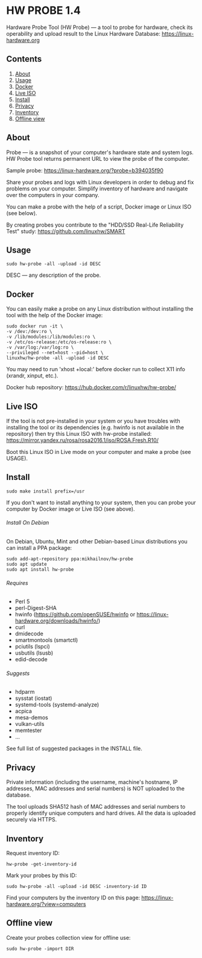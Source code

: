 HW PROBE 1.4
============

Hardware Probe Tool (HW Probe) — a tool to probe for hardware, check its operability and upload result to the Linux Hardware Database: https://linux-hardware.org

Contents
--------

1. [ About        ](#about)
2. [ Usage        ](#usage)
3. [ Docker       ](#docker)
4. [ Live ISO     ](#live-iso)
5. [ Install      ](#install)
6. [ Privacy      ](#privacy)
7. [ Inventory    ](#inventory)
8. [ Offline view ](#offline-view)

About
-----

Probe — is a snapshot of your computer's hardware state and system logs. HW Probe tool returns permanent URL to view the probe of the computer.

Sample probe: https://linux-hardware.org/?probe=b394035f90

Share your probes and logs with Linux developers in order to debug and fix problems on your computer. Simplify inventory of hardware and navigate over the computers in your company.

You can make a probe with the help of a script, Docker image or Linux ISO (see below).

By creating probes you contribute to the "HDD/SSD Real-Life Reliability Test" study: https://github.com/linuxhw/SMART

Usage
-----

    sudo hw-probe -all -upload -id DESC

DESC — any description of the probe.

Docker
------

You can easily make a probe on any Linux distribution without installing the tool with the help of the Docker image:

    sudo docker run -it \
    -v /dev:/dev:ro \
    -v /lib/modules:/lib/modules:ro \
    -v /etc/os-release:/etc/os-release:ro \
    -v /var/log:/var/log:ro \
    --privileged --net=host --pid=host \
    linuxhw/hw-probe -all -upload -id DESC

You may need to run 'xhost +local:' before docker run to collect X11 info (xrandr, xinput, etc.).

Docker hub repository: https://hub.docker.com/r/linuxhw/hw-probe/

Live ISO
--------

If the tool is not pre-installed in your system or you have troubles with installing the tool or its dependencies (e.g. hwinfo is not available in the repository) then try this Linux ISO with hw-probe installed: https://mirror.yandex.ru/rosa/rosa2016.1/iso/ROSA.Fresh.R10/

Boot this Linux ISO in Live mode on your computer and make a probe (see USAGE).

Install
-------

    sudo make install prefix=/usr

If you don't want to install anything to your system, then you can probe your computer by Docker image or Live ISO (see above).

###### Install On Debian

On Debian, Ubuntu, Mint and other Debian-based Linux distributions you can install a PPA package:

    sudo add-apt-repository ppa:mikhailnov/hw-probe
    sudo apt update
    sudo apt install hw-probe

###### Requires

* Perl 5
* perl-Digest-SHA
* hwinfo (https://github.com/openSUSE/hwinfo or https://linux-hardware.org/downloads/hwinfo/)
* curl
* dmidecode
* smartmontools (smartctl)
* pciutils (lspci)
* usbutils (lsusb)
* edid-decode

###### Suggests

* hdparm
* sysstat (iostat)
* systemd-tools (systemd-analyze)
* acpica
* mesa-demos
* vulkan-utils
* memtester
* ...

See full list of suggested packages in the INSTALL file.

Privacy
-------

Private information (including the username, machine's hostname, IP addresses,
MAC addresses and serial numbers) is NOT uploaded to the database.

The tool uploads SHA512 hash of MAC addresses and serial numbers to properly
identify unique computers and hard drives. All the data is uploaded securely
via HTTPS.

Inventory
---------

Request inventory ID:

    hw-probe -get-inventory-id

Mark your probes by this ID:

    sudo hw-probe -all -upload -id DESC -inventory-id ID

Find your computers by the inventory ID on this page: https://linux-hardware.org/?view=computers

Offline view
------------

Create your probes collection view for offline use:

    sudo hw-probe -import DIR
